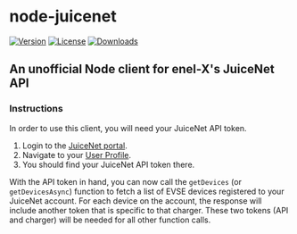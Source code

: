 # node-juicenet
[![Version](http://img.shields.io/npm/v/node-juicenet.png)](https://www.npmjs.org/package/node-juicenet)
[![License](https://img.shields.io/npm/l/node-juicenet.svg)](https://github.com/ketsugi/node-juicenet/blob/master/LICENSE)
[![Downloads](https://img.shields.io/npm/dt/node-juicenet.svg)](https://www.npmjs.org/package/node-juicenet)

## An unofficial Node client for enel-X's JuiceNet API

### Instructions

In order to use this client, you will need your JuiceNet API token.

1. Login to the [JuiceNet portal](https://home.juice.net/).
1. Navigate to your [User Profile](https://home.juice.net/Manage).
1. You should find your JuiceNet API token there.

With the API token in hand, you can now call the `getDevices` (or `getDevicesAsync`) function to fetch a list of EVSE devices registered to your JuiceNet account. For each device on the account, the response will include another token that is specific to that charger. These two tokens (API and charger) will be needed for all other function calls.